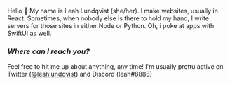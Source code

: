Hello 👋 My name is Leah Lundqvist (she/her). I make websites, usually in React. Sometimes, when nobody else is there to hold my hand, I write servers for those sites in either Node or Python. Oh, i poke at apps with SwiftUI as well.

### *Where can I reach you?*
Feel free to hit me up about anything, any time! I'm usually prettu active on Twitter ([@leahlundqvist](https://twitter.com/leahlundqvist)) and Discord (leah#8888)
